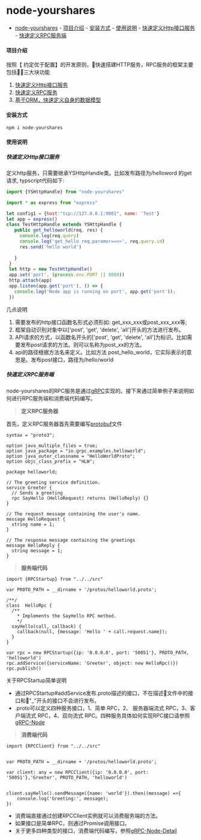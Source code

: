 # node-yourshares


<!-- TOC -->

- [node-yourshares](#node-yourshares)
            - [项目介绍](#项目介绍)
            - [安装方式](#安装方式)
            - [使用说明](#使用说明)
                - [快速定义Http接口服务](#快速定义http接口服务)
                - [快速定义RPC服务端](#快速定义rpc服务端)

<!-- /TOC -->

#### 项目介绍
按照【 约定优于配置】的开发原则，快速搭建HTTP服务，RPC服务的框架主要包括三大块功能
1. [快速定义Http接口服务](#快速定义Http接口服务)
2. [快速定义RPC服务](#快速定义RPC服务)
3. [基于ORM，快速定义自身的数据模型](#基于ORM，快速定义自身的数据模型)

#### 安装方式
```
npm i node-yourshares
```

#### 使用说明

##### 快速定义Http接口服务

定义http服务，只需要继承YSHttpHandle类。比如发布路径为/helloword 的get请求, typscript代码如下:
 ```javascript
import {YSHttpHandle} from "node-yourshares"

import * as express from "express"

let config1 = {host:"tcp://127.0.0.1:9001", name: 'Test'}
let app = express()
class TestHttpHandle extends YSHttpHandle {
    public get_helloworld(req, res) {
      console.log(req.query)
      console.log('get_hello req.paramer==>>', req.query.id)
      res.send('hello world')
      
    }
  }
  let http = new TestHttpHandle()
  app.set('port', (process.env.PORT || 8080))
  http.attach(app)
  app.listen(app.get('port'), () => {
    console.log('Node app is running on port', app.get('port'));
  })
 ```

几点说明  
1. 需要发布的http接口函数名形式必须形如: get_xxx_xxx或post_xxx_xxx等;
2. 框架自动识别对象中以['post', 'get', 'delete', 'all']开头的方法进行发布。 
3. API请求的方式，以函数名开头的['post', 'get', 'delete', 'all']为标识。比如需要发布post请求的方法。则可以名称为post_xx的方法。
4. api的路径根据方法名来定义。比如方法 post_hello_world，它实际表示的意思是。发布post接口，路径为/hello/world

##### 快速定义RPC服务端

node-yourshares的RPC服务是通过[gRPC][1]实现的。接下来通过简单例子来说明如何进行RPC服务端和消费端代码编写。


>**定义RPC服务器**

首先，定义RPC服务器首先需要编写[protobuf][2]文件
```
syntax = "proto3";

option java_multiple_files = true;
option java_package = "io.grpc.examples.helloworld";
option java_outer_classname = "HelloWorldProto";
option objc_class_prefix = "HLW";

package helloworld;

// The greeting service definition.
service Greeter {
  // Sends a greeting
  rpc SayHello (HelloRequest) returns (HelloReply) {}
}

// The request message containing the user's name.
message HelloRequest {
  string name = 1;
}

// The response message containing the greetings
message HelloReply {
  string message = 1;
}
```
>**服务端代码**

```
import {RPCStartup} from "../../src"

var PROTO_PATH = __dirname + '/protos/helloworld.proto';

/**/
class  HelloRpc {
  /**
    * Implements the SayHello RPC method.
    */
  sayHello(call, callback) {
    callback(null, {message: 'Hello ' + call.request.name});
  }
}

var rpc = new RPCStartup({ip: '0.0.0.0', port: '50051'}, PROTO_PATH, 'helloworld')
rpc.addService({serviceName: 'Greeter', object: new HelloRpc()})
rpc.publish()

```
关于RPCStartup简单说明
- 通过RPCStartup#addService发布.proto描述的接口，不在描述文件中的接口和"_"开头的接口不会进行发布。
- .proto可以定义四种服务接口，1、简单 RPC，2、 服务器端流式 RPC，3、客户端流式 RPC，4、双向流式 RPC。四种服务具体如何实现RPC接口请参照[gRPC-Node][3]

>**消费端代码**

```
import {RPCClient} from "../../src"


var PROTO_PATH = __dirname + '/protos/helloworld.proto';

var client: any = new RPCClient({ip: '0.0.0.0', port: '50051'},'Greeter', PROTO_PATH, 'helloworld')


client.sayHello().sendMessage({name: 'world'}).then((message) =>{
    console.log('Greeting:', message);
})

```
- 消费端直接通过创建RPCClient实例就可以消费服务端的方法。
- 如果接口是简单RPC，则通过Promise调用接口。
- 关于更多四种类型的接口，消费端代码编写，参照[gRPC-Node-Detail][4]






[1]:https://grpc.io
[2]:https://developers.google.com/protocol-buffers/
[3]:https://grpc.io/docs/quickstart/node.html
[4]:https://grpc.io/docs/tutorials/basic/node.html




